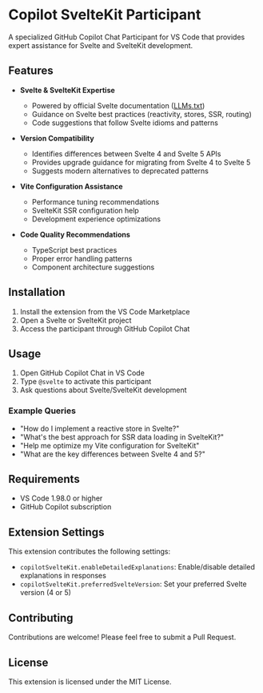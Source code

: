 # Copilot SvelteKit Participant

A specialized GitHub Copilot Chat Participant for VS Code that provides expert assistance for Svelte and SvelteKit development.

## Features

- **Svelte & SvelteKit Expertise**
  - Powered by official Svelte documentation ([LLMs.txt](https://svelte.dev/llms-full.txt))
  - Guidance on Svelte best practices (reactivity, stores, SSR, routing)
  - Code suggestions that follow Svelte idioms and patterns

- **Version Compatibility**
  - Identifies differences between Svelte 4 and Svelte 5 APIs
  - Provides upgrade guidance for migrating from Svelte 4 to Svelte 5
  - Suggests modern alternatives to deprecated patterns

- **Vite Configuration Assistance**
  - Performance tuning recommendations
  - SvelteKit SSR configuration help
  - Development experience optimizations

- **Code Quality Recommendations**
  - TypeScript best practices
  - Proper error handling patterns
  - Component architecture suggestions

## Installation

1. Install the extension from the VS Code Marketplace
2. Open a Svelte or SvelteKit project
3. Access the participant through GitHub Copilot Chat

## Usage

1. Open GitHub Copilot Chat in VS Code
2. Type `@svelte` to activate this participant
3. Ask questions about Svelte/SvelteKit development

### Example Queries

- "How do I implement a reactive store in Svelte?"
- "What's the best approach for SSR data loading in SvelteKit?"
- "Help me optimize my Vite configuration for SvelteKit"
- "What are the key differences between Svelte 4 and 5?"

## Requirements

- VS Code 1.98.0 or higher
- GitHub Copilot subscription

## Extension Settings

This extension contributes the following settings:

* `copilotSvelteKit.enableDetailedExplanations`: Enable/disable detailed explanations in responses
* `copilotSvelteKit.preferredSvelteVersion`: Set your preferred Svelte version (4 or 5)

## Contributing

Contributions are welcome! Please feel free to submit a Pull Request.

## License

This extension is licensed under the MIT License.
